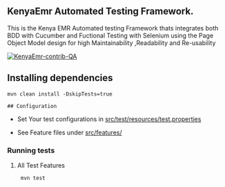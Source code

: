 ## KenyaEmr Automated Testing Framework.
This is the Kenya EMR Automated testing Framework thats integrates both BDD with Cucumber and Fuctional Testing with Selenium using the Page Object Model design for high Maintainability ,Readability and Re-usability

[![KenyaEmr-contrib-QA](https://github.com/kenyaEmr-contrib.qaframework/actions/workflows/qa.yml/badge.svg)](https://github.com/KenyaEmr-contrib.qaframework/actions/workflows/qa.yml)

## Installing dependencies 

    mvn clean install -DskipTests=true

    ## Configuration
- Set Your test configurations in [src/test/resources/test.properties](./src/test/resources/test.properties)

- See Feature files under [src/features/](./src/features/)

### Running tests

1. All Test Features

        mvn test